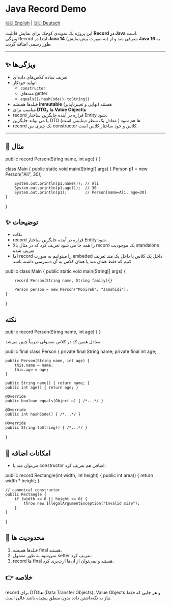 # Java Record Demo


[🇬🇧 English](./README.md) | [🇩🇪 Deutsch](./README.de.md)

این پروژه یک نمونه‌ی کوچک برای نمایش قابلیت **Record در Java** است.  
ویژگی Record ابتدا در **Java 14** (به صورت پیش‌نمایش) معرفی شد و از **Java 16** به طور رسمی اضافه گردید.

---

## ✨ ویژگی‌ها
- تعریف ساده کلاس‌های داده‌ای
- تولید خودکار:
  - `constructor`
  - متدهای getter
  - `equals()`، `hashCode()`، `toString()`
- فیلدها همیشه **immutable** (نهایی و تغییرناپذیر) هستند
- مناسب برای **DTO**‌ها و **Value Object**‌ها
- record قراره در آینده جایگزین ساختار Entity شود.
-  یا می تواند جایگزین DTO ها هم شود ( معادل یک سطر دیتابیس است)
-  record یک چیزی بین constructor کلاس و خود ساختار کلاس است.

---

## 📌 مثال

[//]: # (```java)
public record Person(String name, int age) { }

class Main {
    public static void main(String[] args) {
        Person p1 = new Person("Ali", 30);

        System.out.println(p1.name()); // Ali
        System.out.println(p1.age());  // 30
        System.out.println(p1);        // Person[name=Ali, age=30]
    }
}
## ✨ توضیحات
- نکات
- record قراره در آینده جایگزین ساختار Entity شود.
-  را همه جا می شود تعریف کرد که در مثال بالا record یک موجودیت standalone تعریف شده
- اما record را میتوانیم به صورت embeded  داخل یک کلاس یا داخل یک متد تعریف کنیم که فقط همان متد یا همان کلاس به آن دسترسی داشته باشد

public class Main {
public static void main(String[] args) {

        record Person(String name, String family){}

        Person person = new Person("Monireh", "Jamshidi");
    }
}


## نکته

public record Person(String name, int age) { }

معادل همین کد در کلاس معمولی تقریباً چنین می‌شد:

public final class Person {
private final String name;
private final int age;

    public Person(String name, int age) {
        this.name = name;
        this.age = age;
    }

    public String name() { return name; }
    public int age() { return age; }

    @Override
    public boolean equals(Object o) { /*...*/ }

    @Override
    public int hashCode() { /*...*/ }

    @Override
    public String toString() { /*...*/ }
}

## 📌 امکانات اضافه
- می‌توان متد یا constructor اضافی هم تعریف کرد:

public record Rectangle(int width, int height) {
public int area() {
return width * height;
}

    // canonical constructor
    public Rectangle {
        if (width <= 0 || height <= 0) {
            throw new IllegalArgumentException("Invalid size");
        }
    }
}

## 📌 محدودیت ها
1. فیلدها همیشه final هستند.
2. نمی‌شود به طور معمول setter تعریف کرد.
3. record ها final هستند و نمی‌توان از آن‌ها ارث‌بری کرد.

## 👉 خلاصه
record برای DTOها (Data Transfer Objects)، Value Objects و هر جایی که فقط نیاز به نگه‌داشتن داده بدون منطق پیچیده باشد عالی است.